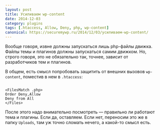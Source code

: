 ```yaml
---
layout: post
title: Усиливаем wp-content
date: 2014-12-03
category: plugins
tags: [.htaccess, Allow, Deny, php, wp-content]
canonical: https://securemywp.ru/2014/12/03/усиливаем-wp-content/
---
```


Вообще говоря, извне должны запускаться лишь php-файлы движка. Файлы темы и плагинов должны запускаться самим движком. Но, строго говоря, это не обязательно так, точнее, зависит от разработчиков тем и плагинов.

В общем, есть смысл попробовать защитить от внешних вызовов <code>wp-content</code>, поместив в нем в <code>.htaccess</code>:

<pre><code>
&lt;FilesMatch .php&gt;
Order Deny,Allow
Deny from All
&lt;/Files&gt;
</code></pre>

После этого надо внимательно посмотреть — правильно ли работают тема и плагины. Если да, оставляем. Если нет, переносим это же в папку <code>Uploads</code>, там уж точно сломать нечего, а какой-то смысл есть.
